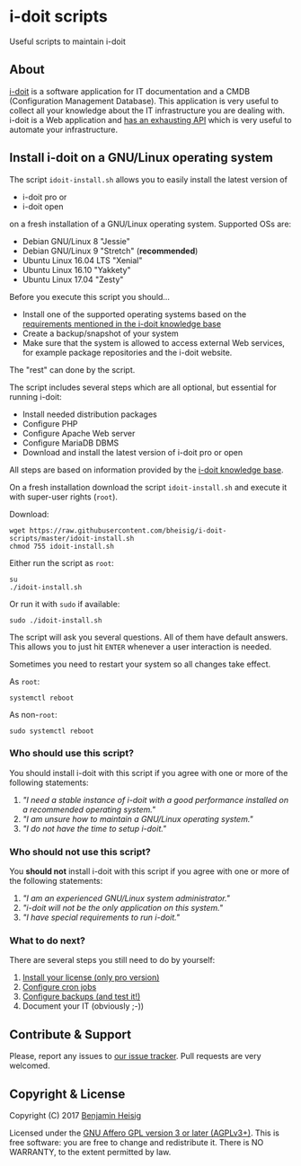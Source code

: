 #   i-doit scripts

Useful scripts to maintain i-doit


##  About

[i-doit](https://i-doit.com) is a software application for IT documentation and a CMDB (Configuration Management Database). This application is very useful to collect all your knowledge about the IT infrastructure you are dealing with. i-doit is a Web application and [has an exhausting API](https://kb.i-doit.com/pages/viewpage.action?pageId=37355644) which is very useful to automate your infrastructure.


##  Install i-doit on a GNU/Linux operating system

The script `idoit-install.sh` allows you to easily install the latest version of

*   i-doit pro or
*   i-doit open

on a fresh installation of a GNU/Linux operating system. Supported OSs are:

*   Debian GNU/Linux 8 "Jessie"
*   Debian GNU/Linux 9 "Stretch" (**recommended**)
*   Ubuntu Linux 16.04 LTS "Xenial"
*   Ubuntu Linux 16.10 "Yakkety"
*   Ubuntu Linux 17.04 "Zesty"

Before you execute this script you should…

*   Install one of the supported operating systems based on the [requirements mentioned in the i-doit knowledge base](https://kb.i-doit.com/display/en/System+Requirements)
*   Create a backup/snapshot of your system
*   Make sure that the system is allowed to access external Web services, for example package repositories and the i-doit website.

The "rest" can done by the script.

The script includes several steps which are all optional, but essential for running i-doit:

*   Install needed distribution packages
*   Configure PHP
*   Configure Apache Web server
*   Configure MariaDB DBMS
*   Download and install the latest version of i-doit pro or open

All steps are based on information provided by the [i-doit knowledge base](https://kb.i-doit.com/display/en/).

On a fresh installation download the script `idoit-install.sh` and execute it with super-user rights (`root`).

Download:

~~~ {.bash}
wget https://raw.githubusercontent.com/bheisig/i-doit-scripts/master/idoit-install.sh
chmod 755 idoit-install.sh
~~~

Either run the script as `root`:

~~~ {.bash}
su
./idoit-install.sh
~~~

Or run it with `sudo` if available:

~~~ {.bash}
sudo ./idoit-install.sh
~~~

The script will ask you several questions. All of them have default answers. This allows you to just hit `ENTER` whenever a user interaction is needed.

Sometimes you need to restart your system so all changes take effect.

As `root`:

~~~ {.bash}
systemctl reboot
~~~

As non-`root`:

~~~ {.bash}
sudo systemctl reboot
~~~


### Who should use this script?

You should install i-doit with this script if you agree with one or more of the following statements:

1)  _"I need a stable instance of i-doit with a good performance installed on a recommended operating system."_
2)  _"I am unsure how to maintain a GNU/Linux operating system."_
3)  _"I do not have the time to setup i-doit."_


### Who should not use this script?

You **should not** install i-doit with this script if you agree with one or more of the following statements:

1) _"I am an experienced GNU/Linux system administrator."_
2) _"i-doit will not be the only application on this system."_
3) _"I have special requirements to run i-doit."_


### What to do next?

There are several steps you still need to do by yourself:

1)  [Install your license (only pro version)](https://kb.i-doit.com/display/en/Install+License)
2)  [Configure cron jobs](https://kb.i-doit.com/pages/viewpage.action?pageId=37355566)
3)  [Configure backups (and test it!)](https://kb.i-doit.com/display/en/Backup+and+Recovery)
4)  Document your IT (obviously ;-))


##  Contribute & Support

Please, report any issues to [our issue tracker](https://github.com/bheisig/i-doit-scripts/issues). Pull requests are very welcomed.


##  Copyright & License

Copyright (C) 2017 [Benjamin Heisig](https://benjamin.heisig.name/)

Licensed under the [GNU Affero GPL version 3 or later (AGPLv3+)](https://gnu.org/licenses/agpl.html). This is free software: you are free to change and redistribute it. There is NO WARRANTY, to the extent permitted by law.
